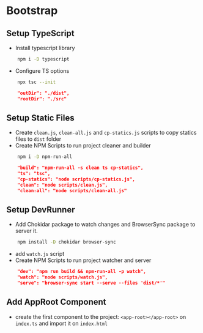 # Bootstrap

## Setup TypeScript

- Install typescript library

```sh
	npm i -D typescript
```

- Configure TS options

```sh
	npx tsc --init
```

```json
	"outDir": "./dist",
	"rootDir": "./src"
```

## Setup Static Files

- Create `clean.js`, `clean-all.js` and `cp-statics.js` scripts to copy statics files to `dist` folder
- Create NPM Scripts to run project cleaner and builder

```sh
	npm i -D npm-run-all
```

```json
	"build": "npm-run-all -s clean ts cp-statics",
    "ts": "tsc",
    "cp-statics": "node scripts/cp-statics.js",
    "clean": "node scripts/clean.js",
    "clean:all": "node scripts/clean-all.js"
```

## Setup DevRunner

- Add Chokidar package to watch changes and BrowserSync package to server it.

```sh
	npm install -D chokidar browser-sync
```

- add `watch.js` script
- Create NPM Scripts to run project watcher and server

```json
	"dev": "npm run build && npm-run-all -p watch",
	"watch": "node scripts/watch.js",
	"serve": "browser-sync start --serve --files 'dist/*'"
```

## Add AppRoot Component

- create the first component to the project: `<app-root></app-root>` on `index.ts` and import it on `index.html`
